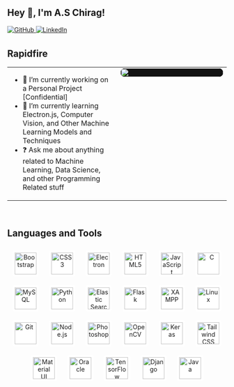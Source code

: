 ## Hey 👋, I'm A.S Chirag!  

<a href="https://github.com/ASChirag" target="_blank">
  <img src="https://img.shields.io/badge/github-%2324292e.svg?&style=for-the-badge&logo=github&logoColor=white" alt="GitHub" style="margin-bottom: 5px;" />
</a>
<a href="https://linkedin.com/in/A S Chirag" target="_blank">
  <img src="https://img.shields.io/badge/linkedin-%231E77B5.svg?&style=for-the-badge&logo=linkedin&logoColor=white" alt="LinkedIn" style="margin-bottom: 5px;" />
</a>  

<br/>  

## Rapidfire  
<table><tr><td valign="top" width="50%">

- 🔭 I’m currently working on a Personal Project [Confidential]  
- 🌱 I’m currently learning Electron.js, Computer Vision, and Other Machine Learning Models and Techniques  
- ❓ Ask me about anything related to Machine Learning, Data Science, and other Programming Related stuff  

</td><td valign="top" width="50%">

<div align="center">
  <img src="https://giffiles.alphacoders.com/222/222022.gif" align="center" style="width: 100%; border-radius: 10px; background-color: #121212;" />
</div>  

</td></tr></table>  

<br/>  

## Languages and Tools  
<div align="center">  
  <a href="https://getbootstrap.com/docs/3.4/javascript/" target="_blank"><img style="margin: 10px; background-color: #ffffff; padding: 5px; border-radius: 5px;" src="https://profilinator.rishav.dev/skills-assets/bootstrap-plain.svg" alt="Bootstrap" height="50" /></a>  
  <a href="https://www.w3schools.com/css/" target="_blank"><img style="margin: 10px; background-color: #ffffff; padding: 5px; border-radius: 5px;" src="https://profilinator.rishav.dev/skills-assets/css3-original-wordmark.svg" alt="CSS3" height="50" /></a>  
  <a href="https://www.electronjs.org/" target="_blank"><img style="margin: 10px; background-color: #ffffff; padding: 5px; border-radius: 5px;" src="https://profilinator.rishav.dev/skills-assets/electron-original.svg" alt="Electron" height="50" /></a>  
  <a href="https://en.wikipedia.org/wiki/HTML5" target="_blank"><img style="margin: 10px; background-color: #ffffff; padding: 5px; border-radius: 5px;" src="https://profilinator.rishav.dev/skills-assets/html5-original-wordmark.svg" alt="HTML5" height="50" /></a>  
  <a href="https://www.javascript.com/" target="_blank"><img style="margin: 10px; background-color: #ffffff; padding: 5px; border-radius: 5px;" src="https://profilinator.rishav.dev/skills-assets/javascript-original.svg" alt="JavaScript" height="50" /></a>  
  <a href="https://www.cprogramming.com/" target="_blank"><img style="margin: 10px; background-color: #ffffff; padding: 5px; border-radius: 5px;" src="https://profilinator.rishav.dev/skills-assets/c-original.svg" alt="C" height="50" /></a>  
  <a href="https://www.mysql.com/" target="_blank"><img style="margin: 10px; background-color: #ffffff; padding: 5px; border-radius: 5px;" src="https://profilinator.rishav.dev/skills-assets/mysql-original-wordmark.svg" alt="MySQL" height="50" /></a>  
  <a href="https://www.python.org/" target="_blank"><img style="margin: 10px; background-color: #ffffff; padding: 5px; border-radius: 5px;" src="https://profilinator.rishav.dev/skills-assets/python-original.svg" alt="Python" height="50" /></a>  
  <a href="https://www.elastic.co/" target="_blank"><img style="margin: 10px; background-color: #ffffff; padding: 5px; border-radius: 5px;" src="https://profilinator.rishav.dev/skills-assets/elasticsearch.png" alt="Elastic Search" height="50" /></a>  
  <a href="https://flask.palletsprojects.com/" target="_blank"><img style="margin: 10px; background-color: #ffffff; padding: 5px; border-radius: 5px;" src="https://profilinator.rishav.dev/skills-assets/flask.png" alt="Flask" height="50" /></a>  
  <a href="https://www.apachefriends.org/" target="_blank"><img style="margin: 10px; background-color: #ffffff; padding: 5px; border-radius: 5px;" src="https://profilinator.rishav.dev/skills-assets/xampp.png" alt="XAMPP" height="50" /></a>  
  <a href="https://www.linux.org/" target="_blank"><img style="margin: 10px; background-color: #ffffff; padding: 5px; border-radius: 5px;" src="https://profilinator.rishav.dev/skills-assets/linux-original.svg" alt="Linux" height="50" /></a>  
  <a href="https://github.com/" target="_blank"><img style="margin: 10px; background-color: #ffffff; padding: 5px; border-radius: 5px;" src="https://profilinator.rishav.dev/skills-assets/git-scm-icon.svg" alt="Git" height="50" /></a>  
  <a href="https://nodejs.org/" target="_blank"><img style="margin: 10px; background-color: #ffffff; padding: 5px; border-radius: 5px;" src="https://profilinator.rishav.dev/skills-assets/nodejs-original-wordmark.svg" alt="Node.js" height="50" /></a>  
  <a href="https://www.adobe.com/in/products/photoshop.html" target="_blank"><img style="margin: 10px; background-color: #ffffff; padding: 5px; border-radius: 5px;" src="https://profilinator.rishav.dev/skills-assets/photoshop-plain.svg" alt="Photoshop" height="50" /></a>  
  <a href="https://opencv.org/" target="_blank"><img style="margin: 10px; background-color: #ffffff; padding: 5px; border-radius: 5px;" src="https://profilinator.rishav.dev/skills-assets/opencv-icon.svg" alt="OpenCV" height="50" /></a>  
  <a href="https://keras.io/" target="_blank"><img style="margin: 10px; background-color: #ffffff; padding: 5px; border-radius: 5px;" src="https://profilinator.rishav.dev/skills-assets/keras.png" alt="Keras" height="50" /></a>  
  <a href="https://www.tailwindcss.com/" target="_blank"><img style="margin: 10px; background-color: #ffffff; padding: 5px; border-radius: 5px;" src="https://profilinator.rishav.dev/skills-assets/tailwindcss.svg" alt="Tailwind CSS" height="50" /></a>  
  <a href="https://mui.com/" target="_blank"><img style="margin: 10px; background-color: #ffffff; padding: 5px; border-radius: 5px;" src="https://profilinator.rishav.dev/skills-assets/mui.png" alt="Material UI" height="50" /></a>  
  <a href="https://www.oracle.com/in/index.html" target="_blank"><img style="margin: 10px; background-color: #ffffff; padding: 5px; border-radius: 5px;" src="https://profilinator.rishav.dev/skills-assets/oracle-original.svg" alt="Oracle" height="50" /></a>  
  <a href="https://www.tensorflow.org/" target="_blank"><img style="margin: 10px; background-color: #ffffff; padding: 5px; border-radius: 5px;" src="https://profilinator.rishav.dev/skills-assets/tensorflow-icon.svg" alt="TensorFlow" height="50" /></a>  
  <a href="https://www.djangoproject.com/" target="_blank"><img style="margin: 10px; background-color: #ffffff; padding: 5px; border-radius: 5px;" src="https://profilinator.rishav.dev/skills-assets/django-original.svg" alt="Django" height="50" /></a>  
  <a href="https://www.java.com/" target="_blank"><img style="margin: 10px; background-color: #ffffff; padding: 5px; border-radius: 5px;" src="https://profilinator.rishav.dev/skills-assets/java-original-wordmark.svg" alt="Java" height="50" /></a>  
</div>  

<br/>  
